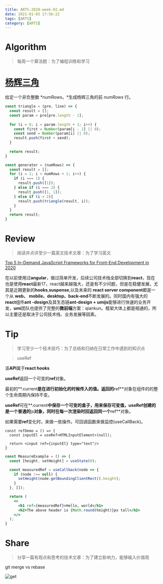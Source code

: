 ```yaml
---
title: ARTS-2020-week-02.md
date: 2021-01-03 17:56:22
tags: [ARTS]
category: [ARTS]
---
```


# Algorithm

> 每周一个算法题：为了编程训练和学习

# [杨辉三角](https://leetcode-cn.com/problems/pascals-triangle/)

给定一个非负整数 *numRows，*生成杨辉三角的前 *numRows* 行。

```js
const triangle = (pre, line) => {
  const result = [];
  const param = pre[pre.length - 1];
  
  for (i = 0; i < param.length + 1; i++) {
    const first = Number(param[i - 1] || 0);
    const send = Number(param[i] || 0);
    result.push(first + send); 
  }
  
  return result;
}

const generater = (numRows) => {
  const result = [];
  for (i = 1; i < numRows + 1; i++) {
    if (i === 1) {
      result.push([1]);
    } else if (i === 2) {
      result.push([1, 1]);
    } else if (i > 2){
      result.push(triangle(result, i));
    }
  }
  return result;
}
```





# Review

> 阅读并点评至少一篇英文技术文章：为了学习英文

[Top 5 In-Demand JavaScript Frameworks for Front-End Development in 2020](https://medium.com/javascript-in-plain-english/top-5-in-demand-javascript-frameworks-for-front-end-development-in-2020-a59c4340d082)

在以前使用过**angular**，做过简单开发，后续公司技术栈全部切换到**react**，现在也是使用**react**最新17，react越来越强大，还是有不少问题，但是在稳健发展，尤其是近期更新的**hooks**,**suspense**,以及未来的 **react server component**都是一个从 **web、 mobile、desktop、back-end**不断发展的。同时国内有强大的**react**组件**ant -design**及其生态链**ant-design + umijs**能够进行快速的业务开发，**umi**团队也提供了完整的**微前端**方案：qiankun。框架大体上都是相通的，所以主要还是取决于公司技术栈、业务发展等因素。

# Tip

> 学习至少一个技术技巧：为了总结和归纳在日常工作中遇到的知识点

> useRef

该**API**属于**react hooks**

**useRef**返回一个可变的**ref**对象。

最初的**.current**是在进行初始化的时候传入的值。返回的**ref**对象在组件的的整个生命周期内保持不变。

**useRef**可在**.current**中保存一个可变的盒子，用来保存可变值，**useRef**创建的是一个普通的**js**对象，同时在每一次渲染时回返回同一个**ref**对象。

如果需要**ref**变化时，来做一些操作。可回调函数来做监控(useCallBack)。

```tsx
const refDemo = () => {
  const inputEl = useRef<HTMLInputElement>(null);
  
  return <input ref={inputEl} type="text"/>
}
```



```jsx
const MeasureExample = () => {
  const [height, setHeight] = useState(0);

  const measuredRef = useCallback(node => {
    if (node !== null) {
      setHeight(node.getBoundingClientRect().height);
    }
  }, []);

  return (
    <>
      <h1 ref={measuredRef}>Hello, world</h1>
      <h2>The above header is {Math.round(height)}px tall</h2>
    </>
  );
}
```



# Share

> 分享一篇有观点和思考的技术文章：为了建立影响力，能够输入价值观

git merge vs rebase





![get](http://bigfacemaster.test.upcdn.net/uPic/sZVajS.png)

